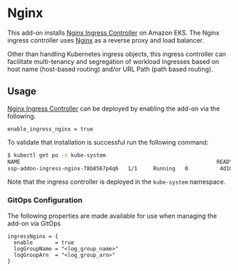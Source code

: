 # Nginx

This add-on installs [Nginx Ingress Controller](https://kubernetes.github.io/ingress-nginx/deploy/) on Amazon EKS. The Nginx ingress controller uses [Nginx](https://www.nginx.org/) as a reverse proxy and load balancer.

Other than handling Kubernetes ingress objects, this ingress controller can facilitate multi-tenancy and segregation of workload ingresses based on host name (host-based routing) and/or URL Path (path based routing).

## Usage

[Nginx Ingress Controller](kubernetes-addons/ingress-nginx/README.md) can be deployed by enabling the add-on via the following.

```hcl
enable_ingress_nginx = true
```

To validate that installation is successful run the following command:

```bash
$ kubectl get po -n kube-system
NAME                                                              READY   STATUS    RESTARTS   AGE
ssp-addon-ingress-nginx-78b8567p4q6   1/1     Running   0          4d10h
```

Note that the ingress controller is deployed in the `kube-system` namespace.

### GitOps Configuration

The following properties are made available for use when managing the add-on via GitOps

```
ingressNginx = {
  enable       = true
  logGroupName = "<log_group_name>"
  logGroupArn  = "<log_group_arn>"
}
```
